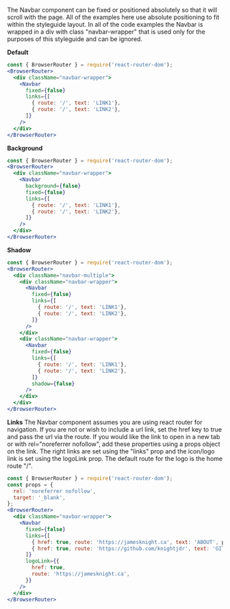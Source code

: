 The Navbar component can be fixed or positioned absolutely so that it will
scroll with the page. All of the examples here use absolute positioning to fit
within the styleguide layout. In all of the code examples the Navbar is
wrapped in a div with class "navbar-wrapper" that is used only for the
purposes of this styleguide and can be ignored.

<strong>Default</strong>

```jsx
const { BrowserRouter } = require('react-router-dom');
<BrowserRouter>
  <div className="navbar-wrapper">
    <Navbar
      fixed={false}
      links={[
        { route: '/', text: 'LINK1'},
        { route: '/', text: 'LINK2'},
      ]}
    />
  </div>
</BrowserRouter>
```

<strong>Background</strong>

```jsx
const { BrowserRouter } = require('react-router-dom');
<BrowserRouter>
  <div className="navbar-wrapper">
    <Navbar
      background={false}
      fixed={false}
      links={[
        { route: '/', text: 'LINK1'},
        { route: '/', text: 'LINK2'},
      ]}
    />
  </div>
</BrowserRouter>
```

<strong>Shadow</strong>

```jsx
const { BrowserRouter } = require('react-router-dom');
<BrowserRouter>
  <div className="navbar-multiple">
    <div className="navbar-wrapper">
      <Navbar
        fixed={false}
        links={[
          { route: '/', text: 'LINK1'},
          { route: '/', text: 'LINK2'},
        ]}
      />
    </div>
    <div className="navbar-wrapper">
      <Navbar
        fixed={false}
        links={[
          { route: '/', text: 'LINK1'},
          { route: '/', text: 'LINK2'},
        ]}
        shadow={false}
      />
    </div>
  </div>
</BrowserRouter>
```

<strong>Links</strong>
The Navbar component assumes you are using react router for navigation. If you
are not or wish to include a url link, set the href key to true and pass the url
via the route. If you would like the link to open in a new tab or with
rel="noreferrer nofollow", add these properties using a props object on the link.
The right links are set using the "links" prop and the icon/logo link is set using
the logoLink prop. The default route for the logo is the home route "/".

```jsx
const { BrowserRouter } = require('react-router-dom');
const props = {
  rel: 'noreferrer nofollow',
  target: '_blank',
};
<BrowserRouter>
  <div className="navbar-wrapper">
    <Navbar
      fixed={false}
      links={[
        { href: true, route: 'https://jamesknight.ca', text: 'ABOUT', props },
        { href: true, route: 'https://github.com/knightjdr', text: 'GITHUB'},
      ]}
      logoLink={{
        href: true,
        route: 'https://jamesknight.ca',
      }}
    />
  </div>
</BrowserRouter>
```
